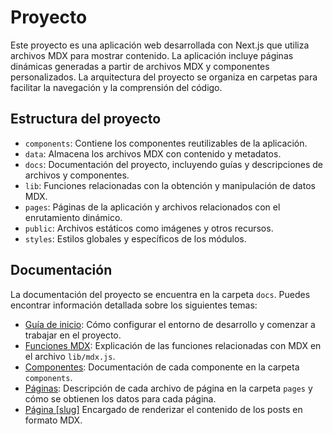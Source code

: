 # Proyecto

Este proyecto es una aplicación web desarrollada con Next.js que utiliza archivos MDX para mostrar contenido. La aplicación incluye páginas dinámicas generadas a partir de archivos MDX y componentes personalizados. La arquitectura del proyecto se organiza en carpetas para facilitar la navegación y la comprensión del código.

## Estructura del proyecto

- `components`: Contiene los componentes reutilizables de la aplicación.
- `data`: Almacena los archivos MDX con contenido y metadatos.
- `docs`: Documentación del proyecto, incluyendo guías y descripciones de archivos y componentes.
- `lib`: Funciones relacionadas con la obtención y manipulación de datos MDX.
- `pages`: Páginas de la aplicación y archivos relacionados con el enrutamiento dinámico.
- `public`: Archivos estáticos como imágenes y otros recursos.
- `styles`: Estilos globales y específicos de los módulos.

## Documentación

La documentación del proyecto se encuentra en la carpeta `docs`. Puedes encontrar información detallada sobre los siguientes temas:

- [Guía de inicio](docs/getting-started.md): Cómo configurar el entorno de desarrollo y comenzar a trabajar en el proyecto.
- [Funciones MDX](docs/mdx-functions.md): Explicación de las funciones relacionadas con MDX en el archivo `lib/mdx.js`.
- [Componentes](docs/components.md): Documentación de cada componente en la carpeta `components`.
- [Páginas](docs/pages.md): Descripción de cada archivo de página en la carpeta `pages` y cómo se obtienen los datos para cada página.
- [Página [slug]](docs/slug-page.md) Encargado de renderizar el contenido de los posts en formato MDX.


